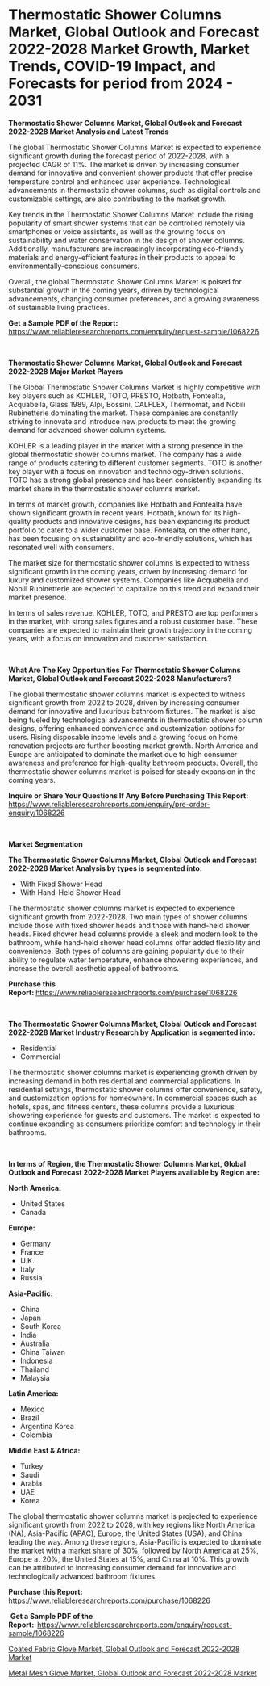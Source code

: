 <p><h1>Thermostatic Shower Columns Market, Global Outlook and Forecast 2022-2028 Market Growth, Market Trends, COVID-19 Impact, and Forecasts for period from 2024 - 2031</h1></p><p><strong>Thermostatic Shower Columns Market, Global Outlook and Forecast 2022-2028 Market Analysis and Latest Trends</strong></p>
<p><p>The global Thermostatic Shower Columns Market is expected to experience significant growth during the forecast period of 2022-2028, with a projected CAGR of 11%. The market is driven by increasing consumer demand for innovative and convenient shower products that offer precise temperature control and enhanced user experience. Technological advancements in thermostatic shower columns, such as digital controls and customizable settings, are also contributing to the market growth.</p><p>Key trends in the Thermostatic Shower Columns Market include the rising popularity of smart shower systems that can be controlled remotely via smartphones or voice assistants, as well as the growing focus on sustainability and water conservation in the design of shower columns. Additionally, manufacturers are increasingly incorporating eco-friendly materials and energy-efficient features in their products to appeal to environmentally-conscious consumers.</p><p>Overall, the global Thermostatic Shower Columns Market is poised for substantial growth in the coming years, driven by technological advancements, changing consumer preferences, and a growing awareness of sustainable living practices.</p></p>
<p><strong>Get a Sample PDF of the Report:&nbsp;</strong> <a href="https://www.reliableresearchreports.com/enquiry/request-sample/1068226">https://www.reliableresearchreports.com/enquiry/request-sample/1068226</a></p>
<p>&nbsp;</p>
<p><strong>Thermostatic Shower Columns Market, Global Outlook and Forecast 2022-2028 Major Market Players</strong></p>
<p><p>The Global Thermostatic Shower Columns Market is highly competitive with key players such as KOHLER, TOTO, PRESTO, Hotbath, Fontealta, Acquabella, Glass 1989, Alpi, Bossini, CALFLEX, Thermomat, and Nobili Rubinetterie dominating the market. These companies are constantly striving to innovate and introduce new products to meet the growing demand for advanced shower column systems.</p><p>KOHLER is a leading player in the market with a strong presence in the global thermostatic shower columns market. The company has a wide range of products catering to different customer segments. TOTO is another key player with a focus on innovation and technology-driven solutions. TOTO has a strong global presence and has been consistently expanding its market share in the thermostatic shower columns market.</p><p>In terms of market growth, companies like Hotbath and Fontealta have shown significant growth in recent years. Hotbath, known for its high-quality products and innovative designs, has been expanding its product portfolio to cater to a wider customer base. Fontealta, on the other hand, has been focusing on sustainability and eco-friendly solutions, which has resonated well with consumers.</p><p>The market size for thermostatic shower columns is expected to witness significant growth in the coming years, driven by increasing demand for luxury and customized shower systems. Companies like Acquabella and Nobili Rubinetterie are expected to capitalize on this trend and expand their market presence. </p><p>In terms of sales revenue, KOHLER, TOTO, and PRESTO are top performers in the market, with strong sales figures and a robust customer base. These companies are expected to maintain their growth trajectory in the coming years, with a focus on innovation and customer satisfaction.</p></p>
<p>&nbsp;</p>
<p><strong>What Are The Key Opportunities For Thermostatic Shower Columns Market, Global Outlook and Forecast 2022-2028 Manufacturers?</strong></p>
<p><p>The global thermostatic shower columns market is expected to witness significant growth from 2022 to 2028, driven by increasing consumer demand for innovative and luxurious bathroom fixtures. The market is also being fueled by technological advancements in thermostatic shower column designs, offering enhanced convenience and customization options for users. Rising disposable income levels and a growing focus on home renovation projects are further boosting market growth. North America and Europe are anticipated to dominate the market due to high consumer awareness and preference for high-quality bathroom products. Overall, the thermostatic shower columns market is poised for steady expansion in the coming years.</p></p>
<p><strong>Inquire or Share Your Questions If Any Before Purchasing This Report:</strong> <a href="https://www.reliableresearchreports.com/enquiry/pre-order-enquiry/1068226">https://www.reliableresearchreports.com/enquiry/pre-order-enquiry/1068226</a></p>
<p>&nbsp;</p>
<p><strong>Market Segmentation</strong></p>
<p><strong>The Thermostatic Shower Columns Market, Global Outlook and Forecast 2022-2028 Market Analysis by types is segmented into:</strong></p>
<p><ul><li>With Fixed Shower Head</li><li>With Hand-Held Shower Head</li></ul></p>
<p><p>The thermostatic shower columns market is expected to experience significant growth from 2022-2028. Two main types of shower columns include those with fixed shower heads and those with hand-held shower heads. Fixed shower head columns provide a sleek and modern look to the bathroom, while hand-held shower head columns offer added flexibility and convenience. Both types of columns are gaining popularity due to their ability to regulate water temperature, enhance showering experiences, and increase the overall aesthetic appeal of bathrooms.</p></p>
<p><strong>Purchase this Report:&nbsp;</strong><a href="https://www.reliableresearchreports.com/purchase/1068226">https://www.reliableresearchreports.com/purchase/1068226</a></p>
<p>&nbsp;</p>
<p><strong>The Thermostatic Shower Columns Market, Global Outlook and Forecast 2022-2028 Market Industry Research by Application is segmented into:</strong></p>
<p><ul><li>Residential</li><li>Commercial</li></ul></p>
<p><p>The thermostatic shower columns market is experiencing growth driven by increasing demand in both residential and commercial applications. In residential settings, thermostatic shower columns offer convenience, safety, and customization options for homeowners. In commercial spaces such as hotels, spas, and fitness centers, these columns provide a luxurious showering experience for guests and customers. The market is expected to continue expanding as consumers prioritize comfort and technology in their bathrooms.</p></p>
<p>&nbsp;</p>
<p><strong>In terms of Region, the Thermostatic Shower Columns Market, Global Outlook and Forecast 2022-2028 Market Players available by Region are:</strong></p>
<p>
    <p> <strong> North America: </strong>
        <ul>
            <li>United States</li>
            <li>Canada</li>
        </ul>
        </p> 
    <p> <strong> Europe: </strong>
        <ul>
            <li>Germany</li>
            <li>France</li>
            <li>U.K.</li>
            <li>Italy</li>
            <li>Russia</li>
        </ul>
        </p> 
    <p> <strong> Asia-Pacific: </strong>
        <ul>
            <li>China</li>
            <li>Japan</li>
            <li>South Korea</li>
            <li>India</li>
            <li>Australia</li>
            <li>China Taiwan</li>
            <li>Indonesia</li>
            <li>Thailand</li>
            <li>Malaysia</li>
        </ul>
        </p> 
    <p> <strong> Latin America: </strong>
        <ul>
            <li>Mexico</li>
            <li>Brazil</li>
            <li>Argentina Korea</li>
            <li>Colombia</li>
        </ul>
        </p> 
    <p> <strong> Middle East & Africa: </strong>
        <ul>
            <li>Turkey</li>
            <li>Saudi</li>
            <li>Arabia</li>
            <li>UAE</li>
            <li>Korea</li>
        </ul>
    </p>
    </p>
<p><p>The global thermostatic shower columns market is projected to experience significant growth from 2022 to 2028, with key regions like North America (NA), Asia-Pacific (APAC), Europe, the United States (USA), and China leading the way. Among these regions, Asia-Pacific is expected to dominate the market with a market share of 30%, followed by North America at 25%, Europe at 20%, the United States at 15%, and China at 10%. This growth can be attributed to increasing consumer demand for innovative and technologically advanced bathroom fixtures.</p></p>
<p><strong>Purchase this Report: </strong><a href="https://www.reliableresearchreports.com/purchase/1068226">https://www.reliableresearchreports.com/purchase/1068226</a></p>
<p>&nbsp;<strong>Get a Sample PDF of the Report:&nbsp;&nbsp;</strong><a href="https://www.reliableresearchreports.com/enquiry/request-sample/1068226">https://www.reliableresearchreports.com/enquiry/request-sample/1068226</a></p>
<p><strong></strong></p>
<p><p><a href="https://github.com/prosalinda88/Market-Research-Report-List-2/blob/main/coated-fabric-glove-market-global-outlook-and-forecast-2022-2028-market.md">Coated Fabric Glove Market, Global Outlook and Forecast 2022-2028 Market</a></p><p><a href="https://github.com/NorbertYates/Market-Research-Report-List-3/blob/main/metal-mesh-glove-market-global-outlook-and-forecast-2022-2028-market.md">Metal Mesh Glove Market, Global Outlook and Forecast 2022-2028 Market</a></p></p>